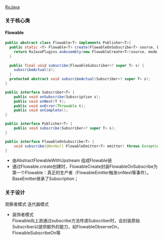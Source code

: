 [RxJava](https://github.com/ReactiveX/RxJava)

### 关于核心类 ###
#### Flowable ####
```java
public abstract class Flowable<T> implements Publisher<T>{
  public static <T> Flowable<T> create(FlowableOnSubscribe<T> source, BackpressureStrategy mode) {
    return RxJavaPlugins.onAssembly(new FlowableCreate<T>(source, mode));
  }
  
  public final void subscribe(FlowableSubscriber<? super T> s) {
    subscribeActual(z);
  }
  protected abstract void subscribeActual(Subscriber<? super T> s);
}
```

```java
public interface Subscriber<T> {
    public void onSubscribe(Subscription s);
    public void onNext(T t);
    public void onError(Throwable t);
    public void onComplete();
}
```

```java
public interface Publisher<T> {
    public void subscribe(Subscriber<? super T> s);
}
```

```java
public interface FlowableOnSubscribe<T> {
    void subscribe(@NonNull FlowableEmitter<T> emitter) throws Exception;
}
```

- 由AbstractFlowableWithUpstream 组成Flowable链
- 通过Flowable.create创建时，FlowableCreate封装FlowableOnSubscribe为第一个Flowable：真正的生产者（FlowableEmitter触发onNext等事件）。BaseEmitter继承了Subscription；

### 关于设计 ###
观察者模式
迭代器模式
- 装饰者模式<br>
Flowable向上游通过subscribe方法传递Subscriber时，会封装原始Subscriber以提供额外的能力，如FlowableObserveOn，FlowableSubscribeOn等
